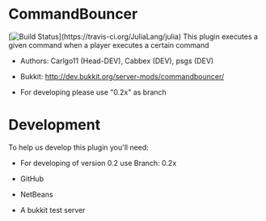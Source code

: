 CommandBouncer
==============
[![Build Status](https://api.travis-ci.org/Simple-devs/CommandBouncer.png?)](https://travis-ci.org/JuliaLang/julia)
This plugin executes a given command when a player executes a certain command

+ Authors: Carlgo11 (Head-DEV), Cabbex (DEV), psgs (DEV)

+ Bukkit: http://dev.bukkit.org/server-mods/commandbouncer/

+ For developing please use "0.2x" as branch

Development
==============

To help us develop this plugin you'll need:

- For developing of version 0.2 use Branch: 0.2x

- GitHub

- NetBeans

- A bukkit test server
